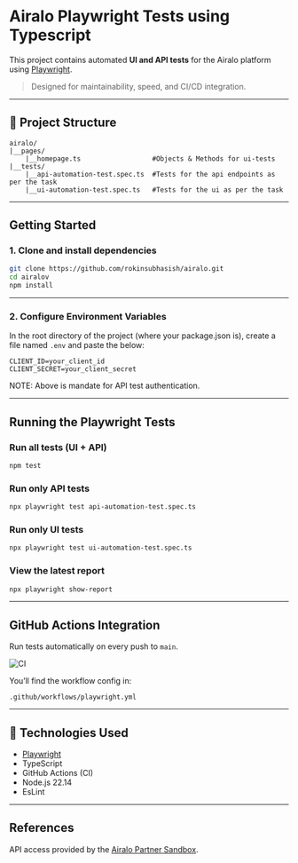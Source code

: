 # Airalo Playwright Tests using Typescript

This project contains automated **UI and API tests** for the Airalo platform using [Playwright](https://playwright.dev/).

> Designed for maintainability, speed, and CI/CD integration.

---

## 📁 Project Structure

```
airalo/
|__pages/
    |__homepage.ts                  #Objects & Methods for ui-tests
|__tests/
    |__api-automation-test.spec.ts  #Tests for the api endpoints as per the task
    |__ui-automation-test.spec.ts   #Tests for the ui as per the task
```

---

## Getting Started

### 1. Clone and install dependencies

```bash
git clone https://github.com/rokinsubhasish/airalo.git
cd airalov
npm install
```

---

### 2. Configure Environment Variables

In the root directory of the project (where your package.json is), create a file named `.env` and paste the below:

```
CLIENT_ID=your_client_id
CLIENT_SECRET=your_client_secret
```

NOTE: Above is mandate for API test authentication.

---

## Running the Playwright Tests

### Run all tests (UI + API)

```bash
npm test
```

### Run only API tests

```bash
npx playwright test api-automation-test.spec.ts
```

### Run only UI tests

```bash
npx playwright test ui-automation-test.spec.ts
```

### View the latest report

```bash
npx playwright show-report
```

---

## GitHub Actions Integration

Run tests automatically on every push to `main`.

![CI](https://github.com/rokinsubhasish/airalo/actions/workflows/playwright.yml/badge.svg)

You’ll find the workflow config in:

```
.github/workflows/playwright.yml
```

---

## 🧱 Technologies Used

- [Playwright](https://playwright.dev/)
- TypeScript
- GitHub Actions (CI)
- Node.js 22.14
- EsLint

---

## References

API access provided by the [Airalo Partner Sandbox](https://www.airalo.com/partners).
